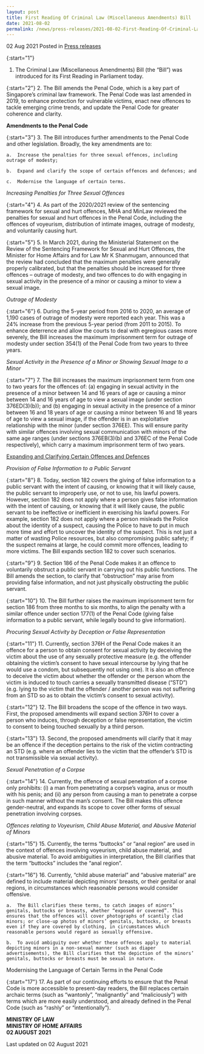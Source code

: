 ```yaml
---
layout: post
title: First Reading Of Criminal Law (Miscellaneous Amendments) Bill
date: 2021-08-02
permalink: /news/press-releases/2021-08-02-First-Reading-Of-Criminal-Law-Miscellaneous-Amendments-Bill
---
```


02 Aug 2021 Posted in [Press releases](/news/press-releases)

{:start="1"}
1.	The Criminal Law (Miscellaneous Amendments) Bill (the “Bill”) was introduced for its First Reading in Parliament today. 

{:start="2"}
2.	The Bill amends the Penal Code, which is a key part of Singapore’s criminal law framework. The Penal Code was last amended in 2019, to enhance protection for vulnerable victims, enact new offences to tackle emerging crime trends, and update the Penal Code for greater coherence and clarity.

**Amendments to the Penal Code**

{:start="3"}
3.	The Bill introduces further amendments to the Penal Code and other legislation. Broadly, the key amendments are to:

    a.	Increase the penalties for three sexual offences, including outrage of modesty;
    
    b.	Expand and clarify the scope of certain offences and defences; and 
    
    c.	Modernise the language of certain terms.

<i>Increasing Penalties for Three Sexual Offences</i>

{:start="4"}
4.	As part of the 2020/2021 review of the sentencing framework for sexual and hurt offences, MHA and MinLaw reviewed the penalties for sexual and hurt offences in the Penal Code, including the offences of voyeurism, distribution of intimate images, outrage of modesty, and voluntarily causing hurt.

{:start="5"}
5.	In March 2021, during the Ministerial Statement on the Review of the Sentencing Framework for Sexual and Hurt Offences, the Minister for Home Affairs and for Law Mr K Shanmugam, announced that the review had concluded that the maximum penalties were generally properly calibrated, but that the penalties should be increased for three offences – outrage of modesty, and two offences to do with engaging in sexual activity in the presence of a minor or causing a minor to view a sexual image. 

<i>Outrage of Modesty</i>

{:start="6"}
6.	During the 5-year period from 2016 to 2020, an average of 1,190 cases of outrage of modesty were reported each year. This was a 24% increase from the previous 5-year period (from 2011 to 2015). To enhance deterrence and allow the courts to deal with egregious cases more severely, the Bill increases the maximum imprisonment term for outrage of modesty under section 354(1) of the Penal Code from two years to three years. 

<i>Sexual Activity in the Presence of a Minor or Showing Sexual Image to a Minor</i>

{:start="7"}
7.	The Bill increases the maximum imprisonment term from one to two years for the offences of: (a) engaging in sexual activity in the presence of a minor between 14 and 16 years of age or causing a minor between 14 and 16 years of age to view a sexual image (under section 376ED(3)(b)); and (b) engaging in sexual activity in the presence of a minor between 16 and 18 years of age or causing a minor between 16 and 18 years of age to view a sexual image, if the offender is in an exploitative relationship with the minor (under section 376EE). This will ensure parity with similar offences involving sexual communication with minors of the same age ranges (under sections 376EB(3)(b) and 376EC of the Penal Code respectively), which carry a maximum imprisonment term of two years. 

<u>Expanding and Clarifying Certain Offences and Defences</u>

<i>Provision of False Information to a Public Servant</i>

{:start="8"}
8.	Today, section 182 covers the giving of false information to a public servant with the intent of causing, or knowing that it will likely cause, the public servant to improperly use, or not to use, his lawful powers. However, section 182 does not apply where a person gives false information with the intent of causing, or knowing that it will likely cause, the public servant to be ineffective or inefficient in exercising his lawful powers. For example, section 182 does not apply where a person misleads the Police about the identity of a suspect, causing the Police to have to put in much more time and effort to uncover the identity of the suspect. This is not just a matter of wasting Police resources, but also compromising public safety; if the suspect remains at large, he could commit more offences, leading to more victims. The Bill expands section 182 to cover such scenarios.

{:start="9"}
9.	Section 186 of the Penal Code makes it an offence to voluntarily obstruct a public servant in carrying out his public functions. The Bill amends the section, to clarify that “obstruction” may arise from providing false information, and not just physically obstructing the public servant.

{:start="10"}
10.	The Bill further raises the maximum imprisonment term for section 186 from three months to six months, to align the penalty with a similar offence under section 177(1) of the Penal Code (giving false information to a public servant, while legally bound to give information).
 
<i>Procuring Sexual Activity by Deception or False Representation</i>

{:start="11"}
11.	Currently, section 376H of the Penal Code makes it an offence for a person to obtain consent for sexual activity by deceiving the victim about the use of any sexually protective measure (e.g. the offender obtaining the victim’s consent to have sexual intercourse by lying that he would use a condom, but subsequently not using one). It is also an offence to deceive the victim about whether the offender or the person whom the victim is induced to touch carries a sexually transmitted disease (“STD”) (e.g. lying to the victim that the offender / another person was not suffering from an STD so as to obtain the victim’s consent to sexual activity). 

{:start="12"}
12.	The Bill broadens the scope of the offence in two ways. First, the proposed amendments will expand section 376H to cover a person who induces, through deception or false representation, the victim to consent to being touched sexually by a third person.  

{:start="13"}
13.	Second, the proposed amendments will clarify that it may be an offence if the deception pertains to the risk of the victim contracting an STD (e.g. where an offender lies to the victim that the offender’s STD is not transmissible via sexual activity).
 
<i>Sexual Penetration of a Corpse</i>

{:start="14"}
14.	Currently, the offence of sexual penetration of a corpse only prohibits: (i) a man from penetrating a corpse’s vagina, anus or mouth with his penis; and (ii) any person from causing a man to penetrate a corpse in such manner without the man’s consent. The Bill makes this offence gender-neutral, and expands its scope to cover other forms of sexual penetration involving corpses.

<i>Offences relating to Voyeurism, Child Abuse Material, and Abusive Material of Minors</i>

{:start="15"}
15.	Currently, the terms “buttocks” or “anal region” are used in the context of offences involving voyeurism, child abuse material, and abusive material. To avoid ambiguities in interpretation, the Bill clarifies that the term “buttocks” includes the “anal region”.

{:start="16"}
16.	Currently, “child abuse material” and “abusive material” are defined to include material depicting minors’ breasts, or their genital or anal regions, in circumstances which reasonable persons would consider offensive. 

    a.	The Bill clarifies these terms, to catch images of minors’ genitals, buttocks or breasts, whether “exposed or covered”. This ensures that the offences will cover photographs of scantily clad minors; or close-up photos of minors’ genitals, buttocks, or breasts even if they are covered by clothing, in circumstances which reasonable persons would regard as sexually offensive.
    
    b.	To avoid ambiguity over whether these offences apply to material depicting minors in a non-sexual manner (such as diaper advertisements), the Bill clarifies that the depiction of the minors’ genitals, buttocks or breasts must be sexual in nature. 

</u>Modernising the Language of Certain Terms in the Penal Code</u>

{:start="17"}
17.	As part of our continuing efforts to ensure that the Penal Code is more accessible to present-day readers, the Bill replaces certain archaic terms (such as “wantonly”, “malignantly” and “maliciously”) with terms which are more easily understood, and already defined in the Penal Code (such as “rashly” or “intentionally”).


**MINISTRY OF LAW**<br>
**MINISTRY OF HOME AFFAIRS**<br>
**02 AUGUST 2021**

<p class="right-side-updated">Last updated on 02 August 2021</p>
